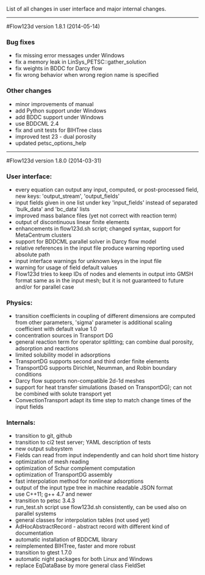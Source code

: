 List of all changes in user interface and major internal changes.

***********************************************

#Flow123d version 1.8.1
(2014-05-14)

### Bug fixes

* fix missing error messages under Windows
* fix a memory leak in LinSys_PETSC::gather_solution
* fix weights in BDDC for Darcy flow
* fix wrong behavior when wrong region name is specified



### Other changes
* minor improvements of manual
* add Python support under Windows
* add BDDC support under Windows
* use BDDCML 2.4
* fix and unit tests for BIHTree class
* improved test 23 - dual porosity
* updated petsc_options_help


************************************************

#Flow123d version 1.8.0 
(2014-03-31)

### User interface:
* every equation can output any input, computed, or post-processed field,
  new keys: 'output_stream', 'output_fields'
* input fields given in one list under key 'input_fields' instead of separated 'bulk_data' and 'bc_data' lists   
* improved mass balance files (yet not correct with reaction term) 
* output of discontinuous linear finite elements
* enhancements in flow123d.sh script; changed syntax, support for MetaCentrum clusters
* support for BDDCML parallel solver in Darcy flow model
* relative references in the input file produce warning reporting used absolute path
* input interface warnings for unknown keys in the input file
* warning for usage of field default values
* Flow123d tries to keep IDs of nodes and elements in output into GMSH format same as in the input mesh;
  but it is not guaranteed to future and/or for parallel case
 
### Physics:
* transition coefficients in coupling of different dimensions are computed from other parameters,
  'sigma' parameter is additional scaling coefficient with default value 1.0
* concentration sources in Transport DG
* general reaction term for operator splitting; can combine dual porosity, adsorption and reactions
* limited solubility model in adsorptions
* TransportDG supports second and third order finite elements
* TransportDG supports Dirichlet, Neumman, and Robin boundary conditions
* Darcy flow supports non-compatible 2d-1d meshes
* support for heat transfer simulations (based on TransportDG); can not be combined with solute transport yet
* ConvectionTransport adapt its time step to match change times of  the input fields 


### Internals:
* transition to git, github
* transition to ci2 test server; YAML description of tests
* new output subsystem
* Fields can read from input independently and can hold short time history
* optimization of mesh reading
* optimization of Schur complement computation
* optimization of TransportDG assembly
* fast interpolation method for nonlinear adsorptions
* output of the input type tree in machine readable JSON format
* use C++11; g++ 4.7 and newer
* transition to petsc 3.4.3
* run_test.sh script use flow123d.sh consistently, can be used also on parallel systems
* general classes for interpolation tables (not used yet)
* AdHocAbstractRecord - abstract record with different kind of documentation
* automatic installation of BDDCML library
* reimplemented BIHTree, faster and more robust
* transition to gtest 1.7.0
* automatic night packages for both Linux and Windows
* replace EqDataBase by more general class FieldSet